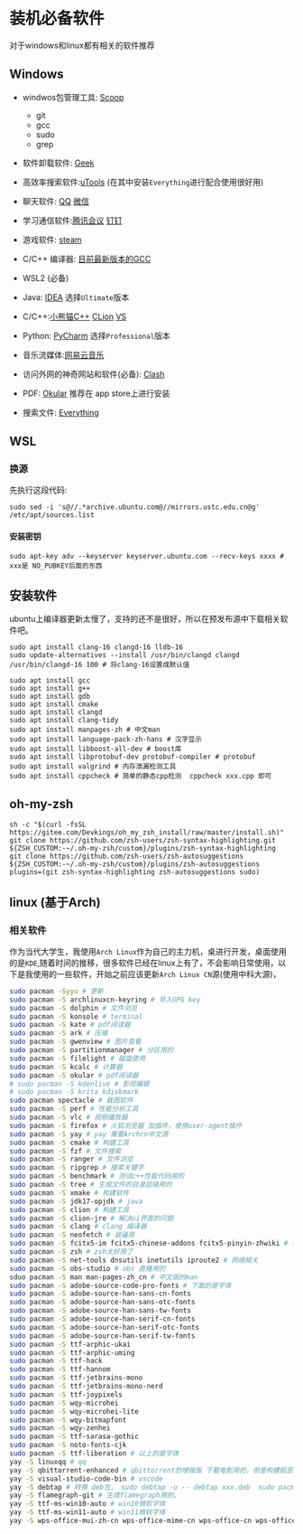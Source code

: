 # 装机必备软件

对于windows和linux都有相关的软件推荐

## Windows

- windwos包管理工具: [Scoop](https://scoop.sh/)
  - git
  - gcc
  - sudo
  - grep
- 软件卸载软件: [Geek](https://geekuninstaller.com/download)

- 高效率搜索软件:[uTools](https://www.u.tools/)  (在其中安装`Everything`进行配合使用很好用)

- 聊天软件: [QQ](https://im.qq.com/index) [微信](https://weixin.qq.com)

- 学习通信软件:[腾讯会议](https://meeting.tencent.com/) [钉钉](https://www.dingtalk.com)

- 游戏软件: [steam](https://store.steampowered.com/)

- C/C++ 编译器: [目前最新版本的GCC](https://github.com/niXman/mingw-builds-binaries)

- WSL2 (必备)

- Java:  [IDEA](https://www.jetbrains.com/idea/) 选择`Ultimate`版本

- C/C++:[小熊猫C++](https://royqh1979.gitee.io/redpandacpp/)  [CLion](https://www.jetbrains.com/clion/) [VS](https://visualstudio.microsoft.com/zh-hans/vs/)

- Python: [PyCharm](https://www.jetbrains.com/pycharm/download/#section=windows) 选择`Professional`版本

- 音乐流媒体:[网易云音乐](https://music.163.com/)

- 访问外网的神奇网站和软件(必备): [Clash](https://github.com/Fndroid/clash_for_windows_pkg)
- PDF: [Okular](https://okular.kde.org/zh-cn/) 推荐在 app store上进行安装
- 搜索文件: [Everything](https://www.voidtools.com/zh-cn/)

## WSL

### 换源

先执行这段代码:

```shell
sudo sed -i 's@//.*archive.ubuntu.com@//mirrors.ustc.edu.cn@g' /etc/apt/sources.list
```

#### 安装密钥

```shell
sudo apt-key adv --keyserver keyserver.ubuntu.com --recv-keys xxxx # xxx是 NO_PUBKEY后面的东西
```

## 安装软件

ubuntu上编译器更新太慢了，支持的还不是很好，所以在预发布源中下载相关软件吧。

```shell
sudo apt install clang-16 clangd-16 lldb-16
sudo update-alternatives --install /usr/bin/clangd clangd /usr/bin/clangd-16 100 # 将clang-16设置成默认值
```

```shell
sudo apt install gcc
sudo apt install g++
sudo apt install gdb
sudo apt install cmake
sudo apt install clangd 
sudo apt install clang-tidy
sudo apt install manpages-zh # 中文man
sudo apt install language-pack-zh-hans # 汉字显示
sudo apt install libboost-all-dev # boost库
sudo apt install libprotobuf-dev protobuf-compiler # protobuf
sudo apt install valgrind # 内存泄漏检测工具
sudo apt install cppcheck # 简单的静态cpp检测  cppcheck xxx.cpp 即可
```

## oh-my-zsh

```shell
sh -c "$(curl -fsSL https://gitee.com/Devkings/oh_my_zsh_install/raw/master/install.sh)"
git clone https://github.com/zsh-users/zsh-syntax-highlighting.git ${ZSH_CUSTOM:-~/.oh-my-zsh/custom}/plugins/zsh-syntax-highlighting
git clone https://github.com/zsh-users/zsh-autosuggestions ${ZSH_CUSTOM:-~/.oh-my-zsh/custom}/plugins/zsh-autosuggestions
plugins=(git zsh-syntax-highlighting zsh-autosuggestions sudo)
```

## linux (基于Arch)

### 相关软件

作为当代大学生，我使用`Arch Linux`作为自己的主力机，桌进行开发，桌面使用的是`KDE`,随着时间的推移，很多软件已经在linux上有了，不会影响日常使用，以下是我使用的一些软件，开始之前应该更新`Arch Linux CN`源(使用中科大源)，

```bash
sudo pacman -Syyu # 更新
sudo pacman -S archlinuxcn-keyring # 导入GPG key
sudo pacman -S dolphin # 文件浏览
sudo pacman -S konsole # terminal
sudo pacman -S kate # pdf阅读器
sudo pacman -S ark # 压缩
sudo pacman -S gwenview # 图片查看 
sudo pacman -S partitionmanager # 分区用的
sudo pacman -S filelight # 磁盘使用
sudo pacman -S kcalc # 计算器 
sudo pacman -S okular # pdf阅读器
# sudo pacman -S kdenlive # 影视编辑
# sudo pacman -S krita kdiskmark 
sudo pacman spectacle # 截图软件
sudo pacman -S perf # 性能分析工具
sudo pacman -S vlc # 视频播放器
sudo pacman -S firefox # 火狐浏览器 加插件，使用user-agent插件
sudo pacman -S yay # yay 需要Archcn中文源
sudo pacman -S cmake # 构建工具 
sudo pacman -S fzf # 文件搜索
sudo pacman -S ranger # 文件浏览
sudo pacman -S ripgrep # 搜索关键字
sudo pacman -S benchmark # 测试c++性能代码用的
sudo pacman -S tree # 生成文件的目录层级用的
sudo pacman -S xmake # 构建软件
sudo pacman -S jdk17-opjdk # java
sudo pacman -S clion # 构建工具
sudo pacman -S clion-jre # 解决ui界面的问题
sudo pacman -S clang # clang 编译器
sudo pacman -S neofetch # 装逼用
sudo pacman -S fcitx5-im fcitx5-chinese-addons fcitx5-pinyin-zhwiki # 中文输入法
sudo pacman -S zsh # zsh太好用了
sudo pacman -S net-tools dnsutils inetutils iproute2 # 网络相关
sudo pacman -S obs-studio # obs 直播用的
sduo pacman -S man man-pages-zh_cn # 中文版的man
sudo pacman -S adobe-source-code-pro-fonts # 下面的是字体
sudo pacman -S adobe-source-han-sans-cn-fonts
sudo pacman -S adobe-source-han-sans-otc-fonts
sudo pacman -S adobe-source-han-sans-tw-fonts
sudo pacman -S adobe-source-han-serif-cn-fonts
sudo pacman -S adobe-source-han-serif-otc-fonts
sudo pacman -S adobe-source-han-serif-tw-fonts
sudo pacman -S ttf-arphic-ukai
sudo pacman -S ttf-arphic-uming
sudo pacman -S ttf-hack
sudo pacman -S ttf-hannom
sudo pacman -S ttf-jetbrains-mono
sudo pacman -S ttf-jetbrains-mono-nerd
sudo pacman -S ttf-joypixels
sudo pacman -S wqy-microhei
sudo pacman -S wqy-microhei-lite
sudo pacman -S wqy-bitmapfont
sudo pacman -S wqy-zenhei
sudo pacman -S ttf-sarasa-gothic
sudo pacman -S noto-fonts-cjk
sudo pacman -S ttf-liberation # 以上的是字体
yay -S linuxqq # qq
yay -S qbittorrent-enhanced # qbittorrent的增强版 下载电影用的，但是构建挺恶心的qwq
yay -S visual-studio-code-bin # vscode
yay -S debtap # 转换 deb包， sudo debtap -u -- debtap xxx.deb  sudo pacman -U xxxx
yay -S flamegraph-git # 生成flamegraph用的。
yay -S ttf-ms-win10-auto # win10微软字体
yay -S ttf-ms-win11-auto # win11微软字体
yay -S wps-office-mui-zh-cn wps-office-mime-cn wps-office-cn wps-office-fonts ttf-ms-fonts ttf-wps-fonts # wps
```
